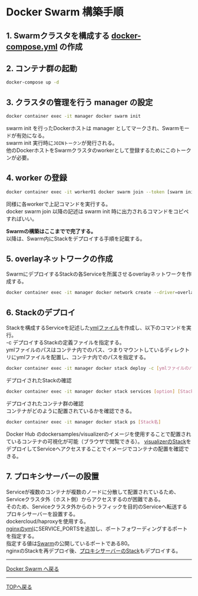 # Docker Swarm 構築手順

## 1. Swarmクラスタを構成する [docker-compose.yml](./docker-compose.yml) の作成

## 2. コンテナ群の起動

```sh
docker-compose up -d
```

## 3. クラスタの管理を行う manager の設定

```sh
docker container exec -it manager docker swarm init
```

swarm init を行ったDockerホストは manager としてマークされ、Swarmモードが有効になる。  
swarm init 実行時に`JOINトークン`が発行される。  
他のDockerホストをSwarmクラスタのworkerとして登録するためにこのトークンが必要。

## 4. worker の登録

```sh
docker container exec -it worker01 docker swarm join --token [swarm init 時に発行されたトークン] manager[またはトークン発行時に出力されたIPアドレス]:[トークン発行時に出力されたポート]
```

同様に各workerで上記コマンドを実行する。  
docker swarm join 以降の記述は swarm init 時に出力されるコマンドをコピペすればいい。  

**Swarmの構築はここまでで完了する。**  
以降は、Swarm内にStackをデプロイする手順を記載する。  

## 5. overlayネットワークの作成

SwarmにデプロイするStackの各Serviceを所属させるoverlayネットワークを作成する。

```sh
docker container exec -it manager docker network create --driver=overlay --atachable [ネットワーク名]
```

## 6. Stackのデプロイ

Stackを構成するServiceを記述した[ymlファイル](./stack/ch03-webapi.yml)を作成し、以下のコマンドを実行。  
-c デプロイするStackの定義ファイルを指定する。  
ymlファイルのパスはコンテナ内でのパス、つまりマウントしているディレクトリにymlファイルを配置し、コンテナ内でのパスを指定する。  

```sh
docker container exec -it manager docker stack deploy -c [ymlファイルのパス] [Stack名]
```

デプロイされたStackの確認

```sh
docker container exec -it manager docker stack services [option] [Stack名]
```

デプロイされたコンテナ群の確認  
コンテナがどのように配置されているかを確認できる。

```sh
docker container exec -it manager docker stack ps [Stack名]
```

Docker Hub のdockersamples/visualizerのイメージを使用することで配置されているコンテナの可視化が可能（ブラウザで閲覧できる）。
[visualizerのStack](./stack/visualizer.yml)をデプロイしてServiceへアクセスすることでイメージでコンテナの配置を確認できる。

## 7. プロキシサーバーの設置

Serviceが複数のコンテナが複数のノードに分散して配置されているため、Serviceクラスタ外（ホスト側）からアクセスするのが困難である。  
そのため、Serviceクラスタ外からのトラフィックを目的のServiceへ転送するプロキシサーバーを設置する。  
dockercloud/haproxyを使用する。  
[nginxのyml](./stack/ch03-webapi.yml)にSERVICE_PORTSを追加し、ポートフォワーディングするポートを指定する。  
指定する値は[Swarm](docker-compose.yml)の公開しているポートである80。  
nginxのStackを再デプロイ後、[プロキシサーバーのStack](./stack/ch03-ingress.yml)もデプロイする。

---
[Docker Swarm へ戻る](README.md)  

---
[TOPへ戻る](../README.md)  